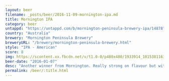 ```yaml
---
layout: beer
filename: _posts/beer/2016-11-09-mornington-ipa.md
title: Mornington IPA
category: beer
untappd: "https://untappd.com/b/mornington-peninsula-brewery-ipa/14878"
country: "Australia"
brewery: "Mornington Peninsula Brewery"
breweryURL: "/brewery/mornington-peninsula-brewery.html"
style: "IPA - American"
score: 8
img: https://scontent.xx.fbcdn.net/v/t1.0-0/p480x480/1933914_10153811639743745_2943766557036716002_n.jpg?_nc_cat=109&oh=84639e13fed97aa0e96a90aa82280aae&oe=5C597501
beer-date: "2016-01-07"
desc: "Another winner from Mornington. Really strong on flavour but without any harshness"
permalink: /beer/:title.html
---
```

